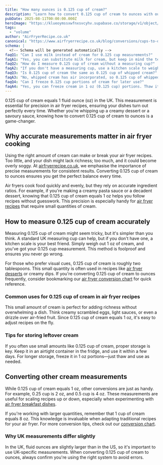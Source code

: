 ```yaml
---
title: "How many ounces is 0.125 cup of cream?"
description: "Learn how to convert 0.125 cup of cream to ounces with our simple guide. Perfect for air fryer recipes and precise measurements!"
pubDate: 2025-08-11T00:00:00.000Z
heroImage: "https://klueoymssxwfnxsvcyhv.supabase.co/storage/v1/object/public/Shmucket/how-many-ounces-is-0-125-cup-of-cream.webp"
tags:
  - "volume"
author: "AirFryerRecipe.co.uk"
canonical: "https://www.airfryerrecipe.co.uk/blog/conversions/cups-to-ounces/how-many-ounces-is-0-125-cup-of-cream"
schema: |
  <!-- Schema will be generated automatically -->
faqQ1: "Can I use milk instead of cream for 0.125 cup measurements?"
faqA1: "Yes, you can substitute milk for cream, but keep in mind the texture and fat content will differ. For 0.125 cup (1 oz) of cream, use the same volume of milk, but expect a lighter result. This works well in sauces or soups but may not be ideal for desserts."
faqQ2: "How do I measure 0.125 cup of cream without a measuring cup?"
faqA2: "If you don't have a measuring cup, use a kitchen scale to weigh out 1 oz of cream. Alternatively, two tablespoons equal roughly 0.125 cup. For accuracy, a scale is best, especially for air fryer recipes where precision matters."
faqQ3: "Is 0.125 cup of cream the same as 0.125 cup of whipped cream?"
faqA3: "No, whipped cream has air incorporated, so 0.125 cup of whipped cream will weigh less than 1 oz. For accurate measurements, always use liquid cream unless the recipe specifies otherwise."
faqQ4: "Can I freeze 0.125 cup portions of cream for later use?"
faqA4: "Yes, you can freeze cream in 1 oz (0.125 cup) portions. Thaw it in the fridge before using, and give it a good stir. Note that frozen cream may separate slightly, so it's best for cooking rather than whipping."
---
```

<p>0.125 cup of cream equals 1 fluid ounce (oz) in the UK. This measurement is essential for precision in air fryer recipes, ensuring your dishes turn out perfectly every time. Whether you're whipping up a creamy dessert or a savoury sauce, knowing how to convert 0.125 cup of cream to ounces is a game-changer.</p>

<h2>Why accurate measurements matter in air fryer cooking</h2>  
<p>Using the right amount of cream can make or break your air fryer recipes. Too little, and your dish might lack richness; too much, and it could become overly soggy. At <a href=https://www.airfryerrecipe.co.uk/>airfryerrecipe.co.uk</a>, we emphasise the importance of precise measurements for consistent results. Converting 0.125 cup of cream to ounces ensures you get the perfect balance every time.</p>  
<p>Air fryers cook food quickly and evenly, but they rely on accurate ingredient ratios. For example, if you're making a creamy pasta sauce or a decadent dessert, knowing that 0.125 cup of cream equals 1 oz helps you follow recipes without guesswork. This precision is especially handy for <a href=https://www.airfryerrecipe.co.uk/recipes>air fryer recipes</a> that require small quantities of cream.</p>  

<h2>How to measure 0.125 cup of cream accurately</h2>  
<p>Measuring 0.125 cup of cream might seem tricky, but it's simpler than you think. A standard UK measuring cup can help, but if you don't have one, a kitchen scale is your best friend. Simply weigh out 1 oz of cream, and you've got your 0.125 cup measurement. This method is foolproof and ensures you never go wrong.</p>  
<p>For those who prefer visual cues, 0.125 cup of cream is roughly two tablespoons. This small quantity is often used in recipes like <a href=https://www.airfryerrecipe.co.uk/recipe-category/dessert>air fryer desserts</a> or creamy dips. If you're converting 0.125 cup of cream to ounces frequently, consider bookmarking our <a href=https://www.airfryerrecipe.co.uk/air-fryer-conversion-chart>air fryer conversion chart</a> for quick reference.</p>  

<h3>Common uses for 0.125 cup of cream in air fryer recipes</h3>  
<p>This small amount of cream is perfect for adding richness without overwhelming a dish. Think creamy scrambled eggs, light sauces, or even a drizzle over air-fried fruit. Since 0.125 cup of cream equals 1 oz, it's easy to adjust recipes on the fly.</p>  

<h3>Tips for storing leftover cream</h3>  
<p>If you often use small amounts like 0.125 cup of cream, proper storage is key. Keep it in an airtight container in the fridge, and use it within a few days. For longer storage, freeze it in 1 oz portions—just thaw and use as needed.</p>  

<h2>Converting other cream measurements</h2>  
<p>While 0.125 cup of cream equals 1 oz, other conversions are just as handy. For example, 0.25 cup is 2 oz, and 0.5 cup is 4 oz. These measurements are useful for scaling recipes up or down, especially when experimenting with <a href=https://www.airfryerrecipe.co.uk/recipe-category/breakfast>air fryer breakfast dishes</a>.</p>  
<p>If you're working with larger quantities, remember that 1 cup of cream equals 8 oz. This knowledge is invaluable when adapting traditional recipes for your air fryer. For more conversion tips, check out our <a href=https://www.airfryerrecipe.co.uk/air-fryer-conversion-chart>conversion chart</a>.</p>  

<h3>Why UK measurements differ slightly</h3>  
<p>In the UK, fluid ounces are slightly larger than in the US, so it's important to use UK-specific measurements. When converting 0.125 cup of cream to ounces, always confirm you're using the right system to avoid errors.</p>
